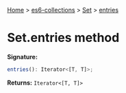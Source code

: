 [Home](./index) &gt; [es6-collections](./es6-collections.md) &gt; [Set](./es6-collections.set.md) &gt; [entries](./es6-collections.set.entries.md)

# Set.entries method


**Signature:**
```javascript
entries(): Iterator<[T, T]>;
```
**Returns:** `Iterator<[T, T]>`

